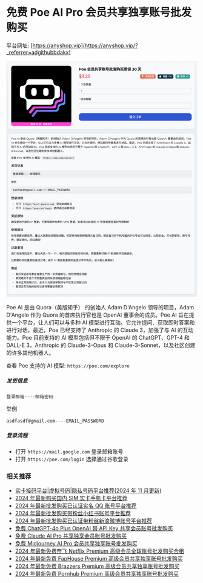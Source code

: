 # 免费 Poe AI Pro 会员共享独享账号批发购买

平台网址: [https://anyshop.vip](https://anyshop.vip/?_referrer=adgithubbdakx)

![anyshop-poe](anyshop-poe.png)

Poe AI 是由 Quora（美版知乎） 的创始人 Adam D'Angelo 领导的项目，Adam D'Angelo 作为 Quora 的首席执行官也是 OpenAI 董事会的成员。Poe AI 旨在提供一个平台，让人们可以与多种 AI 模型进行互动。它允许提问、获取即时答案和进行对话。最近，Poe 已经支持了 Anthropic 的 Claude 3，加强了与 AI 的互动能力。Poe 目前支持的 AI 模型包括但不限于 OpenAI 的 ChatGPT、GPT-4 和 DALL-E 3，Anthropic 的 Claude-3-Opus 和 Claude-3-Sonnet，以及社区创建的许多其他机器人。

查看 Poe 支持的 AI 模型: `https://poe.com/explore`

##### 发货信息

```
登录邮箱----邮箱密码
```

举例

```
asdfasdf@gmail.com----EMAIL_PASSWORD
```

##### 登录流程

- 打开 `https://mail.google.com` 登录邮箱账号
- 打开 `https://poe.com/login` 选择通过谷歌登录

### 相关推荐

- [实卡接码平台|虚拟号码|隐私号码平台推荐(2024 年 11 月更新)](https://github.com/bdakx/top-sms-platforms)
- [2024 年最新购买国内 SIM 实卡手机卡平台推荐](https://github.com/bdakx/top-cn-sim-card)
- [2024 年最新批发购买已认证实名 QQ 账号平台推荐](https://github.com/bdakx/top-qq)
- [2024 年最新批发购买带粉丝小红书账号平台推荐](https://github.com/bdakx/top-xiaohongshu)
- [2024 年最新批发购买已认证带粉丝新浪微博账号平台推荐](https://github.com/bdakx/top-weibo)
- [免费 ChatGPT-4o Plus OpenAI 带 API Key 共享会员账号批发购买](https://github.com/bdakx/free-chatgpt-plus02)
- [免费 Claude AI Pro 共享独享会员账号批发购买](https://github.com/bdakx/free-claude-ai-pro02)
- [免费 Midjourney AI Pro 会员共享独享账号批发购买](https://github.com/bdakx/free-midjourney-pro-02)
- [2024 年最新免费奈飞 Netflix Premium 高级会员全球账号批发购买合租](https://github.com/bdakx/free-netflix-accounts)
- [2024 年最新免费 FapHouse Premium 高级会员共享独享账号批发购买](https://github.com/bdakx/free-faphouse-accounts)
- [2024 年最新免费 Brazzers Premium 高级会员共享独享账号批发购买](https://github.com/bdakx/free-brazzers-accounts)
- [2024 年最新免费 Pornhub Premium 高级会员共享独享账号批发购买](https://github.com/bdakx/free-pornhub-accounts)
